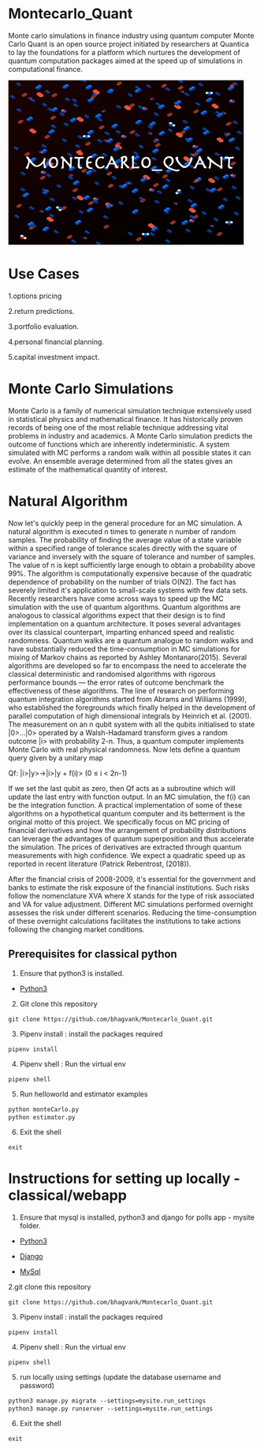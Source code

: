 # Montecarlo_Quant
Monte carlo simulations  in finance industry using quantum computer
Monte Carlo Quant is an open source project initiated by researchers at Quantica to lay the foundations for a platform which nurtures the development of quantum computation packages aimed at the speed up of simulations in computational finance. 


![alt text](https://github.com/bhagvank/arc/blob/master/monte_carlo_quant.png)

# Use Cases

1.options pricing

2.return predictions.

3.portfolio evaluation.

4.personal financial planning.

5.capital investment impact.

# Monte Carlo Simulations

Monte Carlo is a family of numerical simulation technique extensively used in statistical physics and mathematical finance. It has historically proven records of being one of the most reliable technique addressing vital problems in industry and academics. A Monte Carlo simulation predicts the outcome of functions which are inherently indeterministic. A system simulated with MC performs a random walk within all possible states it can evolve. An ensemble average determined from all the states gives an estimate of the mathematical quantity of interest. 
# Natural Algorithm
Now let's quickly peep in the general procedure for an MC simulation. A natural algorithm is executed n times to generate n number of random samples. The probability of finding the average value of a state variable within a specified range of tolerance scales directly with the square of variance and inversely with the square of tolerance and number of samples. The value of n is kept sufficiently large enough to obtain a probability above 99%. 
The algorithm is computationally expensive because of the quadratic dependence of probability on the number of trials O(N2). The fact has severely limited it's application to small-scale systems with few data sets. Recently researchers have come across ways to speed up the MC simulation with the use of quantum algorithms. Quantum algorithms are analogous to classical algorithms expect that their design is to find implementation on a quantum architecture. It poses several advantages over its classical counterpart, imparting enhanced speed and realistic randomness. Quantum walks are a quantum analogue to random walks and have substantially reduced the time-consumption in MC simulations for mixing of Markov chains as reported by Ashley Montanaro(2015). Several algorithms are developed so far to encompass the need to accelerate the classical deterministic and randomised algorithms with rigorous performance bounds — the error rates of outcome benchmark the effectiveness of these algorithms. 
The line of research on performing quantum integration algorithms started from Abrams and Williams (1999), who established the foregrounds which finally helped in the development of parallel computation of high dimensional integrals by Heinrich et al. (2001). 
The measurement on an n qubit system with all the qubits initialised to state |0>...|0> operated by a Walsh-Hadamard transform gives a random outcome |i> with probability 2-n. Thus, a quantum computer implements Monte Carlo with real physical randomness. Now lets define a quantum query given by a unitary map

Qf: |i>|y>→|i>|y + f(i)> (0 ≤ i < 2n-1)

If we set the last qubit as zero, then Qf acts as a subroutine which will update the last entry with function output. In an MC simulation, the f(i) can be the integration function.
A practical implementation of some of these algorithms on a hypothetical quantum computer and its betterment is the original motto of this project. We specifically focus on MC pricing of financial derivatives and how the arrangement of probability distributions can leverage the advantages of quantum superposition and thus accelerate the simulation. The prices of derivatives are extracted through quantum measurements with high confidence. We expect a quadratic speed up as reported in recent literature (Patrick Rebentrost, (2018)). 

After the financial crisis of 2008-2009, it's essential for the government and banks to estimate the risk exposure of the financial institutions. Such risks follow the nomenclature XVA where X stands for the type of risk associated and VA for value adjustment.  Different MC simulations performed overnight assesses the risk under different scenarios. Reducing the time-consumption of these overnight calculations facilitates the institutions to take actions following the changing market conditions. 


## Prerequisites for classical python

1. Ensure that  python3 is installed.
  * [Python3](https://www.python.org/downloads/)
  
2. Git clone this repository
```
git clone https://github.com/bhagvank/Montecarlo_Quant.git

```
3. Pipenv install : install the packages required
```
pipenv install
```

4. Pipenv shell : Run the virtual env 
```
pipenv shell
```
5. Run helloworld and estimator examples
```
python monteCarlo.py
python estimator.py

```
6. Exit the shell
```
exit
```

# Instructions for setting up locally - classical/webapp
1. Ensure that mysql is installed, python3 and django for polls app - mysite folder.

  * [Python3](https://www.python.org/downloads/)

  * [Django](https://docs.djangoproject.com/en/2.0/topics/install/#installing-official-release)

  * [MySql](https://www.mysql.com/downloads/)
  
  
2.git clone this repository
```
git clone https://github.com/bhagvank/Montecarlo_Quant.git

```
   
3. Pipenv install : install the packages required
```
pipenv install
```

4. Pipenv shell : Run the virtual env 
```
pipenv shell
```  
   
5. run locally using settings (update the database username and password)
```
python3 manage.py migrate --settings=mysite.run_settings
python3 manage.py runserver --settings=mysite.run_settings

```

6. Exit the shell
```
exit
```  
